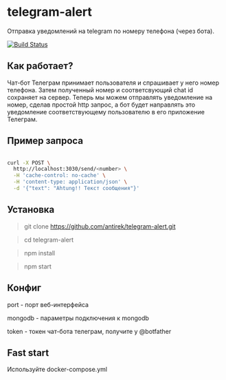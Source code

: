 # telegram-alert

Отправка уведомлений на telegram по номеру телефона (через бота).

[![Build Status](https://travis-ci.org/antirek/telegram-alert.svg?branch=master)](https://travis-ci.org/antirek/telegram-alert)

## Как работает?

Чат-бот Телеграм принимает пользователя и спрашивает у него номер телефона. Затем полученный номер и соответсвующий chat id сохраняет на сервер. Теперь мы можем отправлять уведомление на номер, сделав простой http запрос, а бот будет направлять это уведомление соответствующему пользователю в его приложение Телеграм.


## Пример запроса

`````sh

curl -X POST \
  http://localhost:3030/send/<number> \
  -H 'cache-control: no-cache' \
  -H 'content-type: application/json' \
  -d '{"text": "Ahtung!! Текст сообщения"}'

`````  

## Установка 


> git clone https://github.com/antirek/telegram-alert.git

> cd telegram-alert

> npm install

> npm start


## Конфиг

port - порт веб-интерфейса

mongodb - параметры подключения к mongodb

token - токен чат-бота телеграм, получите у @botfather


## Fast start

Используйте docker-compose.yml

